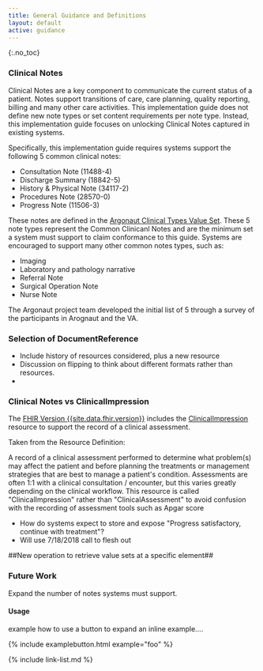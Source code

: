 ```yaml
---
title: General Guidance and Definitions
layout: default
active: guidance
---
```


{:.no_toc}

<!-- TOC  the css styling for this is \pages\assets\css\project.css under 'markdown-toc'-->

<!--* Do not remove this line (it will not be displayed)
 {:toc} -->

### Clinical Notes

Clinical Notes are a key component to communicate the current status of a patient. Notes support transitions of care, care planning, quality reporting, billing and many other care activities. This implementation guide does not define new note types or set content requirements per note type. Instead, this implementation guide focuses on unlocking Clinical Notes captured in existing systems. 

Specifically, this implementation guide requires systems support the following 5 common clinical notes:

* Consultation Note (11488-4)
* Discharge Summary (18842-5)
* History & Physical Note (34117-2)
* Procedures Note (28570-0)
* Progress Note (11506-3)

These notes are defined in the [Argonaut Clinical Types Value Set]. These 5 note types represent the Common Clinicanl Notes and are the minimum set a system must support to claim conformance to this guide. Systems are encouraged to support many other common notes types, such as:

* Imaging
* Laboratory and pathology narrative
* Referral Note
* Surgical Operation Note
* Nurse Note

The Argonaut project team developed the initial list of 5 through a survey of the participants in Arognaut and the VA.

### Selection of DocumentReference

* Include history of resources considered, plus a new resource
* Discussion on flipping to think about different formats rather than resources.
*


### Clinical Notes vs ClinicalImpression

The [FHIR Version {{site.data.fhir.version}}]({{site.data.fhir.path}}) includes the [ClinicalImpression] resource to support the record of a clinical assessment. 

Taken from the Resource Definition:

A record of a clinical assessment performed to determine what problem(s) may affect the patient and before planning the treatments or management strategies that are best to manage a patient's condition. Assessments are often 1:1 with a clinical consultation / encounter, but this varies greatly depending on the clinical workflow. This resource is called "ClinicalImpression" rather than "ClinicalAssessment" to avoid confusion with the recording of assessment tools such as Apgar score

* How do systems expect to store and expose "Progress satisfactory, continue with treatment"?
* Will use 7/18/2018 call to flesh out 


##New operation to retrieve value sets at a specific element##


### Future Work

Expand the number of notes systems must support.



#### Usage

example how to use a button to expand an inline example....

{% include examplebutton.html example="foo" %}

{% include link-list.md %}

[ClinicalImpression]: {{site.data.fhir.path}}/clinicalimpression.html
[Argonaut Clinical Types Value Set]: ValueSet-argonaut-clinical-note-type.html